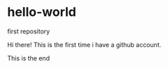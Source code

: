 # hello-world
first repository

Hi there! This is the first time i have a github account.

This is the end
